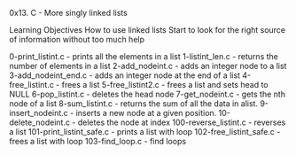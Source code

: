 0x13. C - More singly linked lists

Learning Objectives
How to use linked lists
Start to look for the right source of information without too much help

0-print_listint.c - prints all the elements in a list
1-listint_len.c - returns the number of elements in a list
2-add_nodeint.c - adds an integer node to a list
3-add_nodeint_end.c - adds an integer node at the end of a list
4-free_listint.c - frees a list
5-free_listint2.c - frees a list and sets head to NULL
6-pop_listint.c - deletes the head node
7-get_nodeint.c - gets the nth node of a list
8-sum_listint.c - returns the sum of all the data in alist.
9-insert_nodeint.c - inserts a new node at a given position.
10-delete_nodeint.c - deletes the node at index
100-reverse_listint.c - reverses a list
101-print_listint_safe.c - prints a list with loop
102-free_listint_safe.c - frees a list with loop
103-find_loop.c - find loops 
